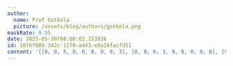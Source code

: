 ```yaml
---
author:
  name: Prof Gotkola
  picture: /assets/blog/authors/gotkola.png
maskRate: 0.55
date: 2025-05-30T08:00:02.153936
id: 16f6f088-3d2c-11f0-a443-e9a16facfd51
content: '[[0, 0, 5, 0, 0, 8, 9, 0, 3], [0, 0, 6, 3, 9, 0, 0, 0, 8], [9, 0, 3, 0, 0, 0, 0, 0, 0], [0, 9, 0, 0, 7, 3, 4, 5, 0], [0, 3, 0, 6, 0, 0, 7, 0, 0], [0, 6, 7, 0, 2, 4, 3, 0, 0], [0, 0, 2, 1, 3, 0, 0, 9, 7], [0, 1, 9, 7, 8, 5, 0, 3, 4], [0, 0, 0, 9, 0, 0, 0, 6, 0]]'
---
```


